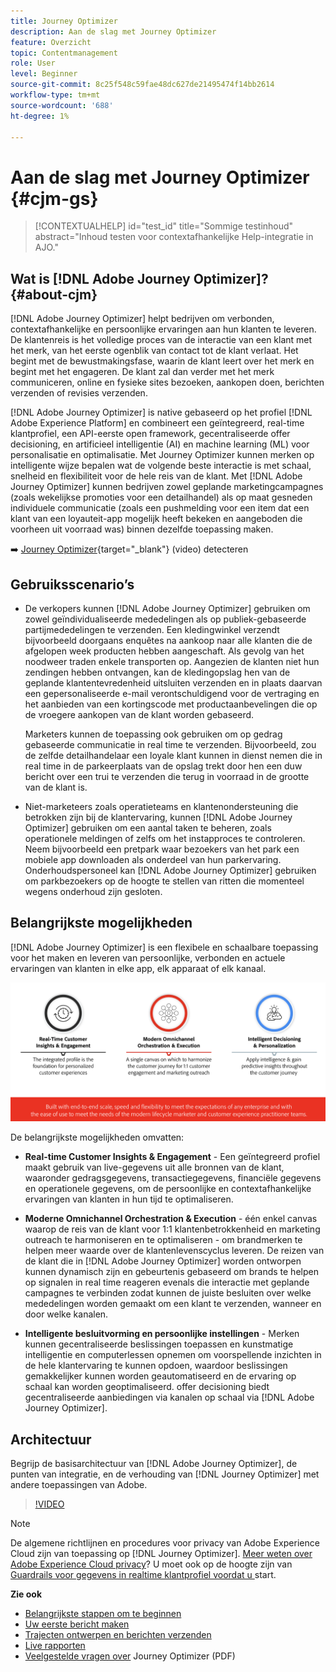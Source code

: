 ```yaml
---
title: Journey Optimizer
description: Aan de slag met Journey Optimizer
feature: Overzicht
topic: Contentmanagement
role: User
level: Beginner
source-git-commit: 8c25f548c59fae48dc627de21495474f14bb2614
workflow-type: tm+mt
source-wordcount: '688'
ht-degree: 1%

---
```


# Aan de slag met Journey Optimizer {#cjm-gs}

>[!CONTEXTUALHELP]
>id="test_id"
>title="Sommige testinhoud"
>abstract="Inhoud testen voor contextafhankelijke Help-integratie in AJO."

## Wat is [!DNL Adobe Journey Optimizer]?{#about-cjm}

[!DNL Adobe Journey Optimizer] helpt bedrijven om verbonden, contextafhankelijke en persoonlijke ervaringen aan hun klanten te leveren. De klantenreis is het volledige proces van de interactie van een klant met het merk, van het eerste ogenblik van contact tot de klant verlaat. Het begint met de bewustmakingsfase, waarin de klant leert over het merk en begint met het engageren. De klant zal dan verder met het merk communiceren, online en fysieke sites bezoeken, aankopen doen, berichten verzenden of revisies verzenden.

[!DNL Adobe Journey Optimizer] is native gebaseerd op het profiel  [!DNL Adobe Experience Platform] en combineert een geïntegreerd, real-time klantprofiel, een API-eerste open framework, gecentraliseerde offer decisioning, en artificieel intelligentie (AI) en machine learning (ML) voor personalisatie en optimalisatie. Met Journey Optimizer kunnen merken op intelligente wijze bepalen wat de volgende beste interactie is met schaal, snelheid en flexibiliteit voor de hele reis van de klant. Met [!DNL Adobe Journey Optimizer] kunnen bedrijven zowel geplande marketingcampagnes (zoals wekelijkse promoties voor een detailhandel) als op maat gesneden individuele communicatie (zoals een pushmelding voor een item dat een klant van een loyauteit-app mogelijk heeft bekeken en aangeboden die voorheen uit voorraad was) binnen dezelfde toepassing maken.

➡️ [Journey Optimizer](https://experienceleague.adobe.com/docs/journey-optimizer-learn/tutorials/introduction-to-journey-optimizer/introduction.html){target=&quot;_blank&quot;} (video) detecteren


## Gebruiksscenario’s

* De verkopers kunnen [!DNL Adobe Journey Optimizer] gebruiken om zowel geïndividualiseerde mededelingen als op publiek-gebaseerde partijmededelingen te verzenden. Een kledingwinkel verzendt bijvoorbeeld doorgaans enquêtes na aankoop naar alle klanten die de afgelopen week producten hebben aangeschaft. Als gevolg van het noodweer traden enkele transporten op. Aangezien de klanten niet hun zendingen hebben ontvangen, kan de kledingopslag hen van de geplande klantentevredenheid uitsluiten verzenden en in plaats daarvan een gepersonaliseerde e-mail verontschuldigend voor de vertraging en het aanbieden van een kortingscode met productaanbevelingen die op de vroegere aankopen van de klant worden gebaseerd.

   Marketers kunnen de toepassing ook gebruiken om op gedrag gebaseerde communicatie in real time te verzenden. Bijvoorbeeld, zou de zelfde detailhandelaar een loyale klant kunnen in dienst nemen die in real time in de parkeerplaats van de opslag trekt door hen een duw bericht over een trui te verzenden die terug in voorraad in de grootte van de klant is.

* Niet-marketeers zoals operatieteams en klantenondersteuning die betrokken zijn bij de klantervaring, kunnen [!DNL Adobe Journey Optimizer] gebruiken om een aantal taken te beheren, zoals operationele meldingen of zelfs om het instapproces te controleren. Neem bijvoorbeeld een pretpark waar bezoekers van het park een mobiele app downloaden als onderdeel van hun parkervaring. Onderhoudspersoneel kan [!DNL Adobe Journey Optimizer] gebruiken om parkbezoekers op de hoogte te stellen van ritten die momenteel wegens onderhoud zijn gesloten.

## Belangrijkste mogelijkheden

[!DNL Adobe Journey Optimizer] is een flexibele en schaalbare toepassing voor het maken en leveren van persoonlijke, verbonden en actuele ervaringen van klanten in elke app, elk apparaat of elk kanaal.

![](assets/ajo-capabilities.png)

De belangrijkste mogelijkheden omvatten:

* **Real-time Customer Insights &amp; Engagement**  - Een geïntegreerd profiel maakt gebruik van live-gegevens uit alle bronnen van de klant, waaronder gedragsgegevens, transactiegegevens, financiële gegevens en operationele gegevens, om de persoonlijke en contextafhankelijke ervaringen van klanten in hun tijd te optimaliseren.

* **Moderne Omnichannel Orchestration &amp; Execution**  - één enkel canvas waarop de reis van de klant voor 1:1 klantenbetrokkenheid en marketing outreach te harmoniseren en te optimaliseren - om brandmerken te helpen meer waarde over de klantenlevenscyclus leveren. De reizen van de klant die in [!DNL Adobe Journey Optimizer] worden ontworpen kunnen dynamisch zijn en gebeurtenis gebaseerd om brands te helpen op signalen in real time reageren evenals die interactie met geplande campagnes te verbinden zodat kunnen de juiste besluiten over welke mededelingen worden gemaakt om een klant te verzenden, wanneer en door welke kanalen.

* **Intelligente besluitvorming en persoonlijke instellingen**  - Merken kunnen gecentraliseerde beslissingen toepassen en kunstmatige intelligentie en computerlessen opnemen om voorspellende inzichten in de hele klantervaring te kunnen opdoen, waardoor beslissingen gemakkelijker kunnen worden geautomatiseerd en de ervaring op schaal kan worden geoptimaliseerd. offer decisioning biedt gecentraliseerde aanbiedingen via kanalen op schaal via [!DNL Adobe Journey Optimizer].

## Architectuur

Begrijp de basisarchitectuur van [!DNL Adobe Journey Optimizer], de punten van integratie, en de verhouding van [!DNL Journey Optimizer] met andere toepassingen van Adobe.

>[!VIDEO](https://video.tv.adobe.com/v/334205?quality=12)


>[!NOTE]
>
> De algemene richtlijnen en procedures voor privacy van Adobe Experience Cloud zijn van toepassing op [!DNL Journey Optimizer]. [Meer weten over Adobe Experience Cloud privacy](https://www.adobe.com/privacy/experience-cloud.html)?
> U moet ook op de hoogte zijn van [Guardrails voor gegevens in realtime klantprofiel voordat u ](https://experienceleague.adobe.com/docs/experience-platform/profile/guardrails.html) start.


**Zie ook**

* [Belangrijkste stappen om te beginnen](quick-start.md)
* [Uw eerste bericht maken](get-started-content.md)
* [Trajecten ontwerpen en berichten verzenden](building-journeys/journey-gs.md)
* [Live rapporten](reports/live-report.md)
* [Veelgestelde vragen over](assets/do-not-localize/AJO-FAQ.pdf)  Journey Optimizer (PDF)
